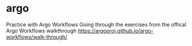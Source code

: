 # argo
Practice with Argo Workflows
Going through the exercises from the offical Argo Workflows walkthrough https://argoproj.github.io/argo-workflows/walk-through/
